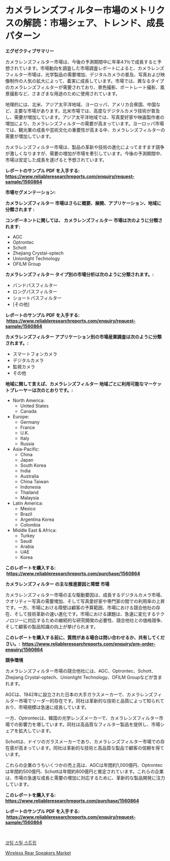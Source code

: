 <p><h1>カメラレンズフィルター市場のメトリクスの解読：市場シェア、トレンド、成長パターン</h1></p><p><strong>エグゼクティブサマリー</strong></p>
<p><p>カメラレンズフィルター市場は、今後の予測期間中に年率4.1％で成長すると予想されています。市場動向を調査した市場調査レポートによると、カメラレンズフィルター市場は、光学製品の需要増加、デジタルカメラの普及、写真および映像制作の人気の拡大によって、着実に成長しています。市場では、異なるタイプのカメラレンズフィルターが需要されており、景色撮影、ポートレート撮影、風景撮影など、さまざまな用途のために使用されています。</p><p>地理的には、北米、アジア太平洋地域、ヨーロッパ、アメリカ合衆国、中国など、主要な市場があります。北米市場では、高度なデジタルカメラ技術が普及し、需要が増加しています。アジア太平洋地域では、写真愛好家や映画製作者の増加により、カメラレンズフィルターの需要が高まっています。ヨーロッパ市場では、観光業の成長や芸術文化の重要性が高まる中、カメラレンズフィルターの需要が増加しています。</p><p>カメラレンズフィルター市場は、製品の革新や技術の進化によってますます競争が激しくなりますが、需要の増加が市場を牽引しています。今後の予測期間中、市場は安定した成長を遂げると予想されています。</p></p>
<p><strong>レポートのサンプル PDF を入手する: <a href="https://www.reliableresearchreports.com/enquiry/request-sample/1560864">https://www.reliableresearchreports.com/enquiry/request-sample/1560864</a></strong></p>
<p><strong>市場セグメンテーション:</strong></p>
<p><strong> カメラレンズフィルター 市場はさらに概要、展開、アプリケーション、地域に分類されます :</strong></p>
<p><strong>コンポーネントに関しては、 カメラレンズフィルター 市場は次のように分類されます: &nbsp;</strong></p>
<p><ul><li>AGC</li><li>Optrontec</li><li>Schott</li><li>Zhejiang Crystal-optech</li><li>Unionlight Technology</li><li>OFILM Group</li></ul></p>
<p><strong> カメラレンズフィルター タイプ別の市場分析は次のように分類されます。:</strong></p>
<p><ul><li>バンドパスフィルター</li><li>ロングパスフィルター</li><li>ショートパスフィルター</li><li>[その他]</li></ul></p>
<p><strong>レポートのサンプル PDF を入手する: &nbsp;<a href="https://www.reliableresearchreports.com/enquiry/request-sample/1560864">https://www.reliableresearchreports.com/enquiry/request-sample/1560864</a></strong></p>
<p><strong> カメラレンズフィルター アプリケーション別の市場産業調査は次のように分類されます。:</strong></p>
<p><ul><li>スマートフォンカメラ</li><li>デジタルカメラ</li><li>監視カメラ</li><li>その他</li></ul></p>
<p><strong>地域に関して言えば、カメラレンズフィルター 地域ごとに利用可能なマーケットプレーヤーは次のとおりです。:</strong></p>
<p><ul>
    <li>
        North America:
        <ul>
            <li>United States</li>
            <li>Canada</li>
        </ul>
    </li>
    <li>
        Europe:
        <ul>
            <li>Germany</li>
            <li>France</li>
            <li>U.K.</li>
            <li>Italy</li>
            <li>Russia</li>
        </ul>
    </li>
    <li>
        Asia-Pacific:
        <ul>
            <li>China</li>
            <li>Japan</li>
            <li>South Korea</li>
            <li>India</li>
            <li>Australia</li>
            <li>China Taiwan</li>
            <li>Indonesia</li>
            <li>Thailand</li>
            <li>Malaysia</li>
        </ul>
    </li>
    <li>
        Latin America:
        <ul>
            <li>Mexico</li>
            <li>Brazil</li>
            <li>Argentina Korea</li>
            <li>Colombia</li>
        </ul>
    </li>
    <li>
        Middle East & Africa:
        <ul>
            <li>Turkey</li>
            <li>Saudi</li>
            <li>Arabia</li>
            <li>UAE</li>
            <li>Korea</li>
        </ul>
    </li>
    </ul></p>
<p><strong>このレポートを購入する: &nbsp;<a href="https://www.reliableresearchreports.com/purchase/1560864">https://www.reliableresearchreports.com/purchase/1560864</a></strong></p>
<p><strong>カメラレンズフィルター の主な推進要因と障壁 市場</strong></p>
<p><p>カメラレンズフィルター市場の主な駆動要因は、成長するデジタルカメラ市場、クオリティー写真の需要増加、そして写真愛好家や専門家の間での利用率の上昇です。一方、市場における障壁は顧客の予算範囲、市場における競合他社の存在、そして技術革新の速い進化です。市場における課題は、急速に変化するテクノロジーに対応するための継続的な研究開発の必要性、競合他社との価格競争、そして顧客の製品知識の向上が挙げられます。</p></p>
<p><strong>このレポートを購入する前に、質問がある場合は問い合わせるか、共有してください。:&nbsp; <a href="https://www.reliableresearchreports.com/enquiry/pre-order-enquiry/1560864">https://www.reliableresearchreports.com/enquiry/pre-order-enquiry/1560864</a></strong></p>
<p><strong>競争環境</strong></p>
<p><p>カメラレンズフィルター市場の競合他社には、AGC、Optrontec、Schott、Zhejiang Crystal-optech、Unionlight Technology、OFILM Groupなどが含まれます。</p><p>AGCは、1942年に設立された日本の大手ガラスメーカーで、カメラレンズフィルター市場でリーダー的存在です。同社は革新的な技術と品質によって知られており、市場規模は急速に成長しています。</p><p>一方、Optrontecは、韓国の光学レンズメーカーで、カメラレンズフィルター市場での影響力を増しています。同社は高品質なフィルター製品を提供し、市場シェアを拡大しています。</p><p>Schottは、ドイツのガラスメーカーであり、カメラレンズフィルター市場での存在感が高まっています。同社は革新的な技術と高品質な製品で顧客の信頼を得ています。</p><p>これらの企業のうちいくつかの売上高は、AGCは年間約1,000億円、Optrontecは年間約500億円、Schottは年間約800億円と推定されています。これらの企業は、市場の急速な成長と需要の増加に対応するために、革新的な製品開発に注力しています。</p></p>
<p><strong>このレポートを購入する: &nbsp; <a href="https://www.reliableresearchreports.com/purchase/1560864">https://www.reliableresearchreports.com/purchase/1560864</a></strong></p>
<p><strong>レポートのサンプル PDF を入手する: &nbsp;<a href="https://www.reliableresearchreports.com/enquiry/request-sample/1560864">https://www.reliableresearchreports.com/enquiry/request-sample/1560864</a></strong><strong></strong></p>
<p>&nbsp;</p>
<p><p><a href="https://github.com/lzuwsfreyoq70/Market-Research-Report-List-1/blob/main/70067545379.md">코팅 스틸 스트립</a></p><p><a href="https://github.com/santosh758595/Market-Research-Report-List-3/blob/main/wireless-rear-speakers-market.md">Wireless Rear Speakers Market</a></p></p>